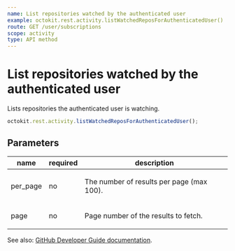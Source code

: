 ```yaml
---
name: List repositories watched by the authenticated user
example: octokit.rest.activity.listWatchedReposForAuthenticatedUser()
route: GET /user/subscriptions
scope: activity
type: API method
---
```


# List repositories watched by the authenticated user

Lists repositories the authenticated user is watching.

```js
octokit.rest.activity.listWatchedReposForAuthenticatedUser();
```

## Parameters

<table>
  <thead>
    <tr>
      <th>name</th>
      <th>required</th>
      <th>description</th>
    </tr>
  </thead>
  <tbody>
    <tr><td>per_page</td><td>no</td><td>

The number of results per page (max 100).

</td></tr>
<tr><td>page</td><td>no</td><td>

Page number of the results to fetch.

</td></tr>
  </tbody>
</table>

See also: [GitHub Developer Guide documentation](https://docs.github.com/rest/activity/watching#list-repositories-watched-by-the-authenticated-user).
